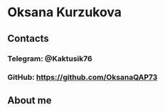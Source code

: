 # Oksana Kurzukova
## Contacts
### Telegram: @Kaktusik76
### GitHub: https://github.com/OksanaQAP73
## About me
